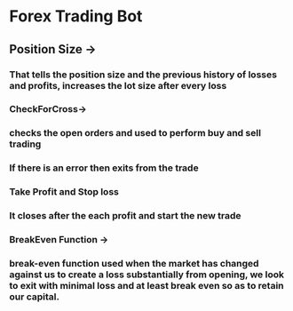 # Forex Trading Bot

## Position Size -> 
### That tells the position size and the previous history of losses and profits, increases the lot size after every loss 

### CheckForCross->
### checks the open orders and used to perform buy and sell trading
### If there is an error then exits from the trade

### Take Profit and Stop loss
### It closes after the each profit and start the new trade

### BreakEven Function ->
### break-even function used when the market has changed against us to create a loss substantially from opening, we look to exit with minimal loss and at least break even so as to retain our capital.
